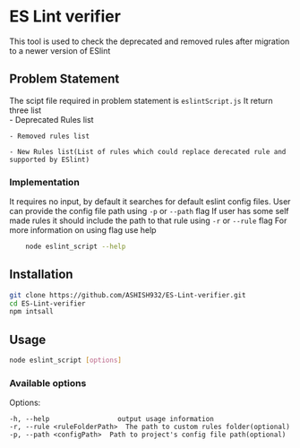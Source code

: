 # ES Lint verifier

This tool is used to check the deprecated and removed rules after migration to a newer version of ESlint

## Problem Statement
The scipt file required in problem statement is `eslintScript.js`
It return three list  
    - Deprecated Rules list    
    
    - Removed rules list    
    
    - New Rules list(List of rules which could replace derecated rule and supported by ESlint)  

### Implementation
It requires no input, by default it searches for default eslint config files.
User can provide the config file path using `-p` or `--path` flag
If user has some self made rules it should include the path to that rule using `-r` or `--rule` flag
For more information on using flag use help
```bash
    node eslint_script --help
```

## Installation

```bash
git clone https://github.com/ASHISH932/ES-Lint-verifier.git
cd ES-Lint-verifier
npm intsall
```

## Usage

```bash
node eslint_script [options]
```

### Available options
Options:
      
    -h, --help                 output usage information
    -r, --rule <ruleFolderPath>  The path to custom rules folder(optional)
    -p, --path <configPath>  Path to project's config file path(optional)
